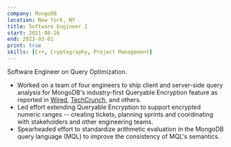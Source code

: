 ```yaml
---
company: MongoDB
location: New York, NY
title: Software Engineer 2
start: 2021-08-26
end: 2023-03-01
print: true
skills: [C++, Cryptography, Project Management]
---
```


Software Engineer on Query Optimization.

- Worked on a team of four engineers to ship client and server-side query analysis for MongoDB's industry-first Queryable Encryption feature as reported in [Wired](https://www.wired.com/story/mongodb-queryable-encryption-databases/), [TechCrunch](https://techcrunch.com/2022/06/07/mongodb-puts-a-focus-on-its-developer-data-platform/), and others.
- Led effort extending Queryable Encryption to support encrypted numeric ranges -- creating tickets, planning sprints and coordinating with stakeholders and other engineering teams.
- Spearheaded effort to standardize arithmetic evaluation in the MongoDB query language (MQL) to improve the consistency of MQL's semantics.
